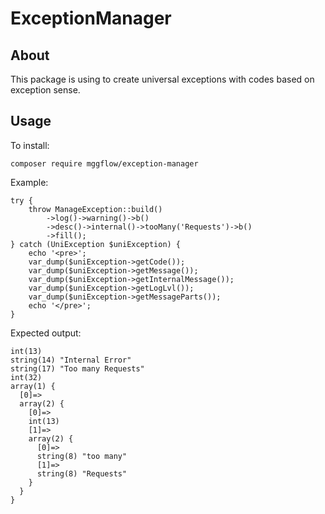 # ExceptionManager

## About
This package is using to create universal exceptions with codes based on exception sense.

## Usage
To install:
```
composer require mggflow/exception-manager
```

Example:
```
try {
    throw ManageException::build()
        ->log()->warning()->b()
        ->desc()->internal()->tooMany('Requests')->b()
        ->fill();
} catch (UniException $uniException) {
    echo '<pre>';
    var_dump($uniException->getCode());
    var_dump($uniException->getMessage());
    var_dump($uniException->getInternalMessage());
    var_dump($uniException->getLogLvl());
    var_dump($uniException->getMessageParts());
    echo '</pre>';
}
```

Expected output:
```
int(13)
string(14) "Internal Error"
string(17) "Too many Requests"
int(32)
array(1) {
  [0]=>
  array(2) {
    [0]=>
    int(13)
    [1]=>
    array(2) {
      [0]=>
      string(8) "too many"
      [1]=>
      string(8) "Requests"
    }
  }
}
```